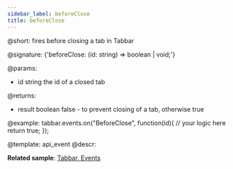 ```yaml
---
sidebar_label: beforeClose
title: beforeClose
---          
```


@short: fires before closing a tab in Tabbar

@signature: {'beforeClose: (id: string) => boolean | void;'}

<!-- boolean beforeClose(string id){ ... };
 [TabbarEvents.beforeClose]: (id: string) => boolean | void; -->

@params:
- id 		string		the id of a closed tab

@returns:
- result	boolean		false - to prevent closing of a tab, otherwise true
<!-- boolean | void; ??? -->

@example:
tabbar.events.on("BeforeClose", function(id){
    // your logic here
    return true;
});


@template: api_event
@descr:

**Related sample**: [Tabbar. Events](https://snippet.dhtmlx.com/dld2qo1m)

